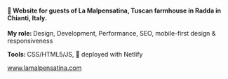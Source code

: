 <h4> 🥂 Website for guests of La Malpensatina, Tuscan farmhouse in Radda in Chianti, Italy. </h4>

<strong> My role: </strong> Design, Development, Performance, SEO, mobile-first design & responsiveness

<strong> Tools: </strong> CSS/HTML5/JS, 🚀 deployed with Netlify

www.lamalpensatina.com
